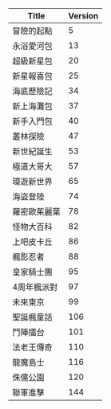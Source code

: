 |Title|Version|
|----|----|
|冒險的起點|5|
|永浴愛河包|13|
|超級新星包|20|
|新星報喜包|25|
|海底歷險記|34|
|新上海灘包|37|
|新手入門包|40|
|叢林探險|47|
|新世紀誕生|53|
|極道大哥大|57|
|環遊新世界|65|
|海盜登陸|74|
|羅密歐茱麗葉|78|
|怪物大百科|82|
|上吧皮卡丘|86|
|楓影忍者|88|
|皇家騎士團|95|
|4周年楓派對|97|
|未來東京|99|
|聖誕楓童話|106|
|鬥陣擂台|101|
|法老王傳奇|110|
|龍魔島士|116|
|侏儒公園|120|
|聯軍進擊|144|
